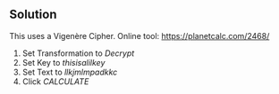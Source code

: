 ## Solution
This uses a Vigenère Cipher. Online tool: https://planetcalc.com/2468/

1. Set Transformation to _Decrypt_
2. Set Key to _thisisalilkey_
3. Set Text to _llkjmlmpadkkc_
4. Click _CALCULATE_